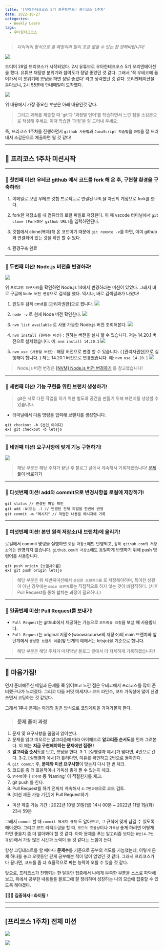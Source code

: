 ```yaml
---
title: '[우아한테크코스 5기 프론트엔드] 프리코스 1주차'
date: 2022-10-27
categories:
  - Weekly Learn
tags:
  - 우아한테크코스
---
```


> _다이어리 형식으로 쓸 예정이라 말이 조금 짧을 수 있는 점 양해바랍니다!_

![](https://velog.velcdn.com/images/gusdh2/post/03a663e4-00fc-4560-b143-52515a0a6868/image.png)

드디어 26일 프리코스가 시작되었다. 2시 유튜브로 우아한테크코스 5기 오리엔테이션을 했다. 유튜브 채팅방 분위기와 참여도가 정말 좋았던 것 같다. 그래서 '꼭 우테코에 들어가서 이 분위기에 코딩을 하면 정말 좋겠다' 라고 생각했던 것 같다. 오리엔테이션을 듣다보니, 2시 55분에 안내메일이 도착했다.

![](https://velog.velcdn.com/images/gusdh2/post/2a8e3aa0-cb00-4127-9dbc-31968d479ee6/image.png)

위 내용에서 가장 중요한 부분은 아래 내용인것 같다.

> 그리고 과제를 제출할 때 'git’과 '과정별 언어’를 학습하면서 느낀 점을 소감문으로 작성해 주세요. 이때 학습한 '과정’을 잘 드러내 주세요.

즉, 프리코스 1주차를 진행하면서 `github 사용법`과 `JavaScript 학습법`을 `과정`을 잘 드러내서 소감문으로 제출하면 될 것 같다!

---

## 🥳 프리코스 1주차 미션시작

---

### 📝 첫번째 미션! 우테코 github 에서 코드를 fork 해 온 후, 구현할 환경을 구축하라!

1. 이메일로 보낸 우테코 깃헙 프로젝트로 연결된 URL을 자신의 계정으로 fork를 한다.

2. fork한 저장소를 내 컴퓨터의 로컬 파일로 저장한다. 이 때 vscode 터미널에서 `git clone [Fork해온 github URL]`을 입력하면된다.

3. 깃헙에서 clone(복제)해 온 코드이기 때문에 `git remote -v`를 하면, 이미 github과 연결되어 있는 것을 확인 할 수 있다.

4. 환경구축 완료

---

### 📝 두번째 미션! Node.js 버전을 변경하라!

![](https://velog.velcdn.com/images/gusdh2/post/db55a0e6-69a2-4780-9aa5-47974e35885a/image.png)

위 `프로그램 요구사항`을 확인하면 Node.js 14에서 변경하라는 미션이 있었다. 그래서 바로 구글에 `Node 버전 변경`으로 검색을 했다. 역시나, 바로 검색결과가 나왔다!

1. 윈도우 검색 cmd를 [관리자권한]으로 켭니다. ![](https://velog.velcdn.com/images/gusdh2/post/f4344347-9e9c-497e-9340-ed6adc1f2f08/image.png)

2. `node -v` 로 현재 Node 버전 확인한다. ![](https://velog.velcdn.com/images/gusdh2/post/1ab3d149-898d-4eab-904e-161221f946eb/image.png)

3. `nvm list available` 로 사용 가능한 Node.js 버전 조회해본다. ![](https://velog.velcdn.com/images/gusdh2/post/35ee83e9-d8cf-4f8a-a81b-ca585c82f736/image.png)

4. `nvm install {원하는 버전}` : 원하는 버전을 설치 할 수 있습니다. 저는 14.20.1 버전으로 설치했습니다. 예: `nvm install 14.20.1` ![](https://velog.velcdn.com/images/gusdh2/post/ff51d5bf-20a7-4209-b91e-1054d0954ca4/image.png)

5. `nvm use {사용할 버전}` : 해당 버전으로 변경 할 수 있습니다. ( [관리자권한]으로 실행해야 합니다. ) 저는 14.20.1 버전으로 변경했습니다. 예: `nvm use 14.20.1` ![](https://velog.velcdn.com/images/gusdh2/post/6a5b6e61-0f92-49dd-a950-3fd3fe7744f3/image.png)

> Node.js 버전 변경은 [[NVM] Node.js 버전 변경하기](https://codepathfinder.com/entry/NVM-Nodejs-%EB%B2%84%EC%A0%84-%EB%B3%80%EA%B2%BD%ED%95%98%EA%B8%B0) 를 참고했습니다!

---

### 📝 세번째 미션! 기능 구현을 위한 브랜치 생성하기!

> git은 서로 다른 작업을 하기 위한 별도의 공간을 만들기 위해 브랜치를 생성할 수 있습니다.

- 터미널에서 다음 명령을 입력해 브랜치를 생성합니다.

```
git checkout -b {본인 아이디}
ex) git checkout -b letsjo
```

---

### 📝 네번째 미션! 요구사항에 맞게 기능 구현하기!

![](https://velog.velcdn.com/images/gusdh2/post/3b800504-f22d-4efa-bce0-800cff43a6f2/image.png)

> 해당 부분은 해당 주차가 끝난 후 블로그 글에서 계속해서 기록하겠습니다! [문제 풀이 바로가기](https://velog.io/@gusdh2/%EC%9A%B0%ED%85%8C%EC%BD%94-5%EA%B8%B0-%ED%94%84%EB%A1%A0%ED%8A%B8%EC%97%94%EB%93%9C-%ED%94%84%EB%A6%AC%EC%BD%94%EC%8A%A4-1%EC%A3%BC%EC%B0%A8%EB%A5%BC-%EB%A7%88%EC%B9%98%EA%B3%A0)

---

### 📝 다섯번째 미션! add와 commit으로 변경사항을 로컬에 저장하기!

```
git status // 변경된 파일 확인
git add -A(또는 .) // 변경된 전체 파일을 한번에 반영
git commit -m "메시지" // 작업한 내용을 메시지에 기록
```

---

### 📝 여섯번째 미션! 본인 원격 저장소(내 브랜치)에 올리기!

로컬에서 commit 명령을 실행하면 `로컬 저장소`에만 반영되고, `원격 github.com의 저장소`에는 반영되지 않습니다. `github.com의 저장소`에도 동일하게 반영하기 위해 push 명령어를 사용합니다.

```
git push origin {브랜치이름}
ex) git push origin letsjo
```

> 해당 부분은 위 세번째미션에서 `생성한 브랜치이름` 로 저장해야하며, 특이한 상황이 아닌 경우에는 `main 브랜치`로는 직접적으로 하지 않는 것이 바람직하다. (차후 Pull Request를 통해 합치는 과정이 필요하다.)

---

### 📝 일곱번째 미션! Pull Request를 보내기!

- `Pull Request`는 github에서 제공하는 기능으로 `코드리뷰 요청`을 보낼 때 사용합니다.
- `Pull Request`는 original 저장소(woowacourse의 저장소)의 main 브랜치와 앞 단계에서 `생성한 브랜치 이름`(앞 단계의 예에서는 letsjo)을 기준으로 합니다.

> 해당 부분은 해당 주차가 마지막날 블로그 글에서 더 자세하게 기록하겠습니다!

---

## 🥸 마음가짐!

먼저 준비해주신 메일과 문제를 쭉 읽어보고 느낀 점은 우테코에서 프리코스를 많이 준비했구나가 느껴졌다. 그리고 다들 커밋 메세지나 코드 라인수, 코드 가독성에 많이 신경쓰면서 코딩하는 것 같았다.

그래서 1주차 문제는 아래와 같은 방식으로 코딩계획을 가져가볼까 한다.

> ### 문제 풀이 과정

1. 문제 및 요구사항을 꼼꼼히 읽어본다.
2. 문제를 읽고 떠오르는 알고리즘에 따라 아이패드로 **알고리즘 순서도**를 먼저 그려본다. 이 때는 **지금 구현해야하는 문제에만 집중!!**
3. **알고리즘 순서도**를 보고, 코딩을 한다. 3-1. [실행결과 예시]가 맞다면, 4번으로 간다. 3-2. [실행결과 예시]가 틀리다면, 이유를 확인하고 2번으로 돌아간다.
4. `git commit` 후, **문제와 미션 요구사항**이 맞는지 다시 한 번 체크.
5. 코드를 좀 더 효율적이나 가독성 좋게 짤 수 있는지 체크.
6. `변수명`이나 `함수명` 등 'Naming' 이 적절한지를 체크.
7. git push 를 한다.
8. Pull Request를 하기 전까지 계속해서 `4-7번과정`으로 코드 검토.
9. [미션 제출 가능 기간]에 Pull Request하기.

- 미션 제출 가능 기간 : 2022년 10월 31일(월) 14시 00분 ~ 2022년 11월 1일(화) 23시 59분

그래서 `commit` 할 때 `commit 메세지 규칙` 도 알아보고, 그 규칙에 맞게 남길 수 있도록 해야겠다. 그리고 코드 리펙토링을 할 때, `코드의 효율성`이나 `가독성` 좋게 하려면 어떻게 하면 좋을지 좀 더 알아봐야 할 것 같다. 아마 문제를 푸는 알고리즘 보다는 `8번(4-7번 과정)`에서 가장 많은 시간과 노력이 들 것 같다는 느낌이 든다.

항상 코딩테스트를 할 때마다 **문제수**를 기준으로 공부의 척도를 가늠했는데, 이렇게 문제 하나를 놓고 오랫동안 깊게 공부해본 적이 많이 없었던 것 같다. 그래서 프리코스가 다 끝나면, 코드를 좀 더 효율적으로 짜는 능력이 오를 수 있을 것 같다.

앞으로, 프리코스가 진행되는 한 달동안 집중해서 나에게 부족한 부분을 스스로 파악해보고, 위에서 공부한 내용들을 블로그에 잘 정리하며 성장하는 나의 모습에 집중할 수 있도록 해야겠다.

**👻👻👻 집중하자 ! 화이팅 !**

---

---

## [프리코스 1주차] 전체 미션

![](https://velog.velcdn.com/images/gusdh2/post/a1169f68-8ecb-4de9-81f0-7769fb020a33/image.png)

![](https://velog.velcdn.com/images/gusdh2/post/c97eab8c-dfea-4277-8e3c-bf01a722a550/image.png)
